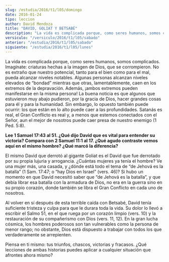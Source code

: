 ```yaml
---
slug: /estudia/2016/t1/l05/domingo
date: 2016-01-24
tipo: leccion
author: David Mendoza
title: "DAVID, GOLIAT Y BETSABÉ"
description: "La vida es complicada porque, como seres humanos, somos complicados.  Imagínate: criaturas hechas a la imagen de Dios, que se corrompieron. No es  extraño que nuestro potencial, tanto para el bien como para el mal, pueda  alcanzar niveles notables."
versiculo: "/versiculo/2016/t1/l05/sabado"
anterior: "/estudia/2016/t1/l05/sabado"
siguiente: "/estudia/2016/t1/l05/lunes"
---
```


La vida es complicada porque, como seres humanos, somos complicados. Imagínate: criaturas hechas a la imagen de Dios, que se corrompieron. No es extraño que nuestro potencial, tanto para el bien como para el mal, pueda alcanzar niveles notables. Algunas personas alcanzan niveles elevados de “bondad” mientras que otras, lamentablemente, caen en los extremos de la depravación. Además, ¡ambos extremos pueden manifestarse en la misma persona! La buena noticia es que algunos que estuvieron muy abajo pudieron, por la gracia de Dios, hacer grandes cosas para él y para la humanidad. Sin embargo, lo opuesto también puede ocurrir: los que están en lo alto puede caer a las profundidades. Satanás es real, el Gran Conflicto es real y, a menos que estemos conectados con el Señor, aun el mejor de nosotros puede caer presa de nuestro enemigo (1 Ped. 5:8).

**Lee 1 Samuel 17:43 al 51. ¿Qué dijo David que es vital para entender su victoria? Compara con 2 Samuel 11:1 al 17. ¿Qué agudo contraste vemos aquí en el mismo hombre? ¿Qué marcó la diferencia?**

El mismo David que derrotó al gigante Goliat es el David que fue derrotado por su propia lujuria y arrogancia. ¿Cuántas mujeres ya tenía el hombre? Ve una mujer más, una casada, y ¿dónde está todo el tema de “de Jehová es la batalla” (1 Sam. 17:47; o “hay Dios en Israel” (vers. 46)? Si hubo un momento en que David necesitó saber que “de Jehová es la batalla”, y que debía librar esa batalla con la armadura de Dios, no era en la guerra sino en su propio corazón, donde también se libra el Gran Conflicto en cada uno de nosotros.

Al volver en sí después de esta terrible caída con Betsabé, David tenía suficiente tristeza y culpa para que le durara toda la vida. Su dolor lo llevó a escribir el Salmo 51, en el que ruega por un corazón limpio (vers. 10) y la restauración de su compañerismo con Dios (vers. 11, 12). En la gran lucha cósmica, los hombres poderosos son tan vulnerables como la persona de menor rango; no obstante, Dios está dispuesto a trabajar con todos los que verdaderamente se arrepienten.

Piensa en ti mismo: tus triunfos, chascos, victorias y fracasos. ¿Qué lecciones de ambas historias puedes aplicar a cualquier situación que afrontes ahora mismo?
